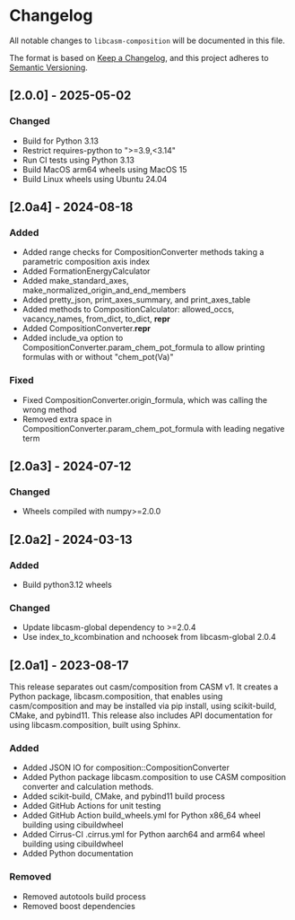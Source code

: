 # Changelog

All notable changes to `libcasm-composition` will be documented in this file.

The format is based on [Keep a Changelog](https://keepachangelog.com/en/1.1.0/),
and this project adheres to [Semantic Versioning](https://semver.org/spec/v2.0.0.html).

## [2.0.0] - 2025-05-02

### Changed

- Build for Python 3.13
- Restrict requires-python to ">=3.9,<3.14"
- Run CI tests using Python 3.13
- Build MacOS arm64 wheels using MacOS 15
- Build Linux wheels using Ubuntu 24.04


## [2.0a4] - 2024-08-18

### Added

- Added range checks for CompositionConverter methods taking a parametric composition axis index
- Added FormationEnergyCalculator
- Added make_standard_axes, make_normalized_origin_and_end_members
- Added pretty_json, print_axes_summary, and print_axes_table
- Added methods to CompositionCalculator: allowed_occs, vacancy_names, from_dict, to_dict, __repr__
- Added CompositionConverter.__repr__
- Added include_va option to CompositionConverter.param_chem_pot_formula to allow printing formulas with or without "chem_pot(Va)"

### Fixed

- Fixed CompositionConverter.origin_formula, which was calling the wrong method
- Removed extra space in CompositionConverter.param_chem_pot_formula with leading negative term


## [2.0a3] - 2024-07-12

### Changed

- Wheels compiled with numpy>=2.0.0


## [2.0a2] - 2024-03-13

### Added

- Build python3.12 wheels

### Changed

- Update libcasm-global dependency to >=2.0.4
- Use index_to_kcombination and nchoosek from libcasm-global 2.0.4

## [2.0a1] - 2023-08-17

This release separates out casm/composition from CASM v1. It creates a Python package, libcasm.composition, that enables using casm/composition and may be installed via pip install, using scikit-build, CMake, and pybind11. This release also includes API documentation for using libcasm.composition, built using Sphinx.

### Added

- Added JSON IO for composition::CompositionConverter
- Added Python package libcasm.composition to use CASM composition converter and calculation methods.
- Added scikit-build, CMake, and pybind11 build process
- Added GitHub Actions for unit testing
- Added GitHub Action build_wheels.yml for Python x86_64 wheel building using cibuildwheel
- Added Cirrus-CI .cirrus.yml for Python aarch64 and arm64 wheel building using cibuildwheel
- Added Python documentation


### Removed

- Removed autotools build process
- Removed boost dependencies
